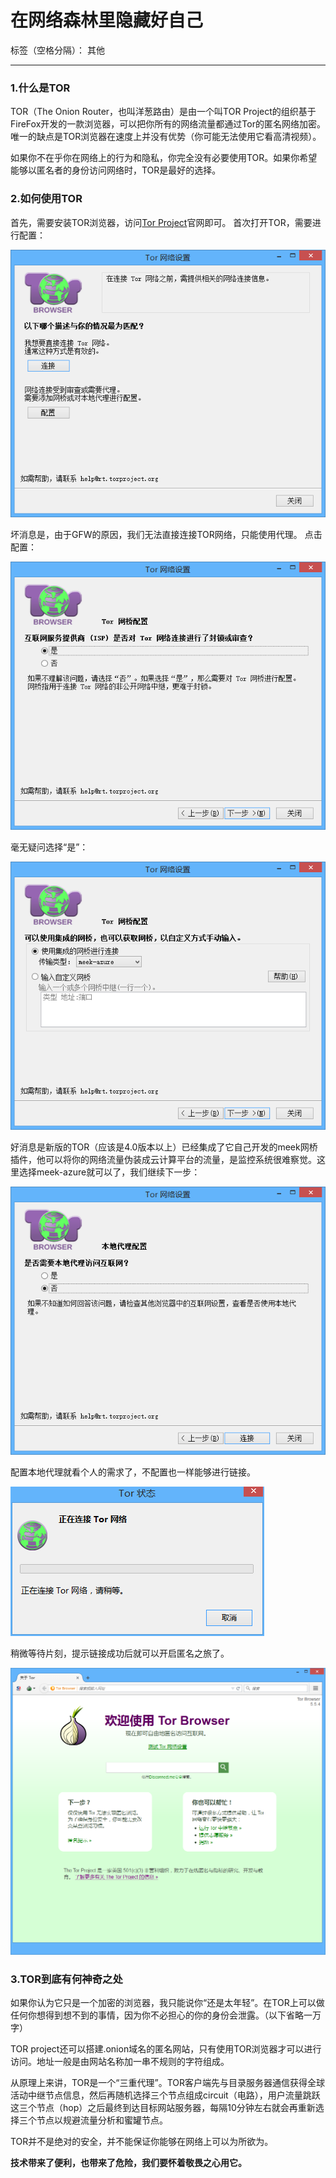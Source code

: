 # 在网络森林里隐藏好自己

标签（空格分隔）： 其他

---

### 1.什么是TOR

TOR（The Onion Router，也叫洋葱路由）是由一个叫TOR Project的组织基于FireFox开发的一款浏览器，可以把你所有的网络流量都通过Tor的匿名网络加密。唯一的缺点是TOR浏览器在速度上并没有优势（你可能无法使用它看高清视频）。

如果你不在乎你在网络上的行为和隐私，你完全没有必要使用TOR。如果你希望能够以匿名者的身份访问网络时，TOR是最好的选择。

### 2.如何使用TOR

首先，需要安装TOR浏览器，访问[Tor Project][1]官网即可。
首次打开TOR，需要进行配置：

![pic1][2]

坏消息是，由于GFW的原因，我们无法直接连接TOR网络，只能使用代理。
点击配置：

![pic2][3]

毫无疑问选择“是”：

![pic3][4]

好消息是新版的TOR（应该是4.0版本以上）已经集成了它自己开发的meek网桥插件，他可以将你的网络流量伪装成云计算平台的流量，是监控系统很难察觉。这里选择meek-azure就可以了，我们继续下一步：

![pic4][5]

配置本地代理就看个人的需求了，不配置也一样能够进行链接。

![pic5][6]

稍微等待片刻，提示链接成功后就可以开启匿名之旅了。

![pic6][7]

### 3.TOR到底有何神奇之处
如果你认为它只是一个加密的浏览器，我只能说你“还是太年轻”。在TOR上可以做任何你想得到想不到的事情，因为你不必担心的你的身份会泄露。（以下省略一万字）

TOR project还可以搭建.onion域名的匿名网站，只有使用TOR浏览器才可以进行访问。地址一般是由网站名称加一串不规则的字符组成。

从原理上来讲，TOR是一个“三重代理”。TOR客户端先与目录服务器通信获得全球活动中继节点信息，然后再随机选择三个节点组成circuit（电路），用户流量跳跃这三个节点（hop）之后最终到达目标网站服务器，每隔10分钟左右就会再重新选择三个节点以规避流量分析和蜜罐节点。

TOR并不是绝对的安全，并不能保证你能够在网络上可以为所欲为。

**技术带来了便利，也带来了危险，我们要怀着敬畏之心用它。**

  [1]: https://www.torproject.org/
  [2]: ./1.png
  [3]: ./2.png
  [4]: ./3.png
  [5]: ./4.png
  [6]: ./5.png
  [7]: ./6.png